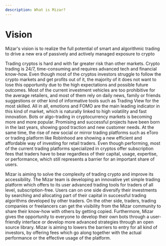 ```yaml
---
description: What is Mizar?
---
```


# Vision

Mizar's vision is to realize the full potential of smart and algorithmic trading to drive a new era of passively and actively managed exposure to crypto

Trading cryptos is hard and with far greater risk than other markets. Crypto trading is 24/7, time-consuming and requires advanced tech and financial know-how. Even though most of the cryptos investors struggle to follow the crypto markets and get profits out of it, the majority of it does not want to lose this opportunity due to the high expectations and possible future outcomes. Most of the current investment vehicles are too prohibitive for the average retailers, and most of them rely on daily news, family or friends suggestions or other kind of informative tools such as Trading View for the most skilled. All in all, emotions and FOMO are the main leading indicator in this kind of market, which is naturally linked to high volatility and fast innovation. Bots or algo-trading in cryptocurrency markets is becoming more and more popular. Promising and successful projects have been born in the last years, showing good traction and new customer needs. At the same time, the rise of new social or mirror trading platforms such as eToro or trading platform like Robinhood are showing a new efficient and affordable way of investing for retail traders. Even though performing, most of the current trading platforms specialized in cryptos offer subscription fees that traders have to bear regardless of their capital, usage, expertise, or performance, which still represents a barrier for an important share of users.

Mizar is aiming to solve the complexity of trading crypto and improve its accessibility. The Mizar team is developing an innovative yet simple trading platform which offers to its user advanced trading tools for traders of all level, subscription-free. Users can on one side diversify their investments by searching and allocating part of their capital in successful trading algorithms developed by other traders.  On the other side, traders, trading companies or freelancers can get the visibility from the Mizar community to share their know-how with others by getting copied. Furthermore, Mizar gives the opportunity to everyone to develop their own bots through a user-friendly interface or develop more advanced strategies through an open source library. Mizar is aiming to lowers the barriers to entry for all kind of investors, by offering fees which go along together with the actual performance or the effective usage of the platform.  


